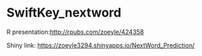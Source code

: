 # SwiftKey_nextword

R presentation:http://rpubs.com/zoeyle/424358

Shiny link: https://zoeyle3294.shinyapps.io/NextWord_Prediction/
